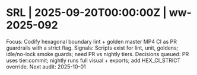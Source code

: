 # SRL | 2025-09-20T00:00:00Z | ww-2025-092

Focus: Codify hexagonal boundary lint + golden master MP4 CI as PR guardrails with a strict flag.
Signals: Scripts exist for lint, unit, goldens; idle/no-lock smoke guards; need PR vs nightly tiers.
Decisions queued: PR uses tier:commit; nightly runs full visual + exports; add HEX_CI_STRICT override.
Next audit: 2025-10-01
